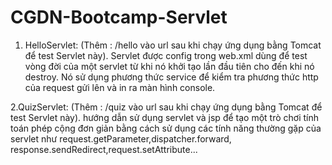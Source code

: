 # CGDN-Bootcamp-Servlet
1. HelloServlet: (Thêm : /hello vào url sau khi chạy ứng dụng bằng Tomcat để test Servlet này).
  Servlet được config trong web.xml dùng để test vòng đời của một servlet từ khi nó khởi tạo lần đầu tiên cho đến khi nó destroy.
  Nó sử dụng phương thức service để kiểm tra phương thức http của request gửi lên và in ra màn hình console.
  
  
2.QuizServlet: (Thêm : /quiz vào url sau khi chạy ứng dụng bằng Tomcat để test Servlet này).
  hướng dẫn sử dụng servlet và jsp để tạo một trò chơi tính toán phép cộng đơn giản bằng cách sử dụng các tính năng thường gặp
  của servlet như request.getParameter,dispatcher.forward, response.sendRedirect,request.setAttribute... 
